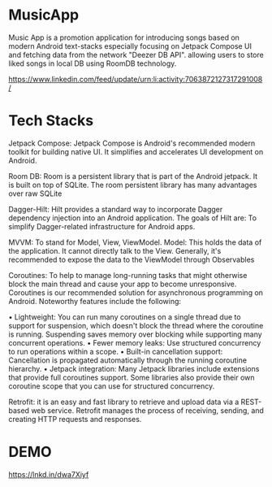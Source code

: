 # MusicApp

Music App is a promotion application for introducing songs based on modern Android text-stacks 
especially focusing on Jetpack Compose UI and fetching data from the network "Deezer DB API".
allowing users to store liked songs in local DB using RoomDB technology. 


https://www.linkedin.com/feed/update/urn:li:activity:7063872127317291008/

# Tech Stacks

Jetpack Compose: Jetpack Compose is Android's recommended modern toolkit for building native UI. 
It simplifies and accelerates UI development on Android.

Room DB: Room is a persistent library that is part of the Android jetpack. It is built on top of SQLite. 
The room persistent library has many advantages over raw SQLite

Dagger-Hilt: Hilt provides a standard way to incorporate Dagger dependency injection into an Android application. 
The goals of Hilt are: To simplify Dagger-related infrastructure for Android apps. 

MVVM: To stand for Model, View, ViewModel. Model: This holds the data of the application. It cannot directly talk to the View. 
Generally, it's recommended to expose the data to the ViewModel through Observables

Coroutines: To help to manage long-running tasks that might otherwise block the main thread and cause your app to become unresponsive.
Coroutines is our recommended solution for asynchronous programming on Android. Noteworthy features include the following:

•	Lightweight: You can run many coroutines on a single thread due to support for suspension, which doesn't block the thread where the coroutine is running. Suspending saves memory over blocking while supporting many concurrent operations.
•	Fewer memory leaks: Use structured concurrency to run operations within a scope.
•	Built-in cancellation support: Cancellation is propagated automatically through the running coroutine hierarchy.
•	Jetpack integration: Many Jetpack libraries include extensions that provide full coroutines support. Some libraries also provide their own coroutine scope that you can use for structured concurrency.

Retrofit: it is an easy and fast library to retrieve and upload data via a REST-based web service. Retrofit manages the process of receiving, sending, and creating HTTP requests and responses.

# DEMO
https://lnkd.in/dwa7Xiyf


